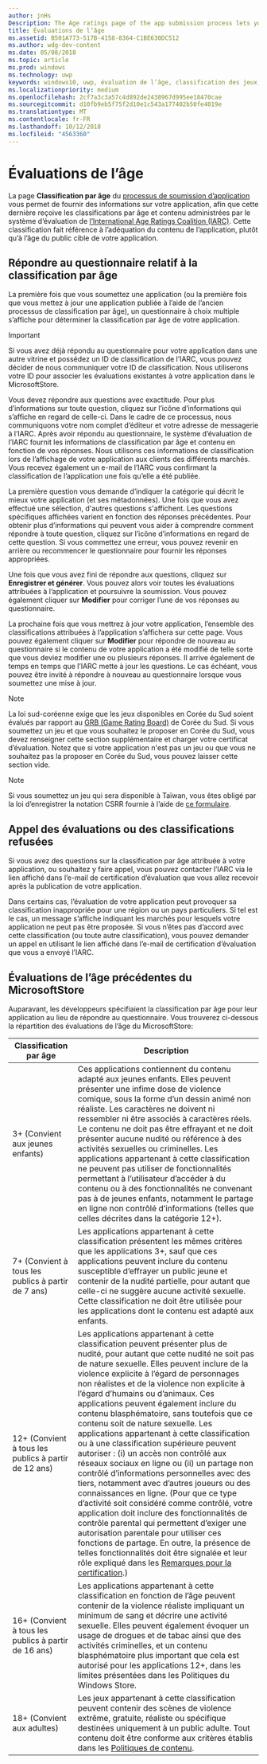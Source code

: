 ```yaml
---
author: jnHs
Description: The Age ratings page of the app submission process lets you provide information about your app so it can receive the appropriate age ratings from the International Age Ratings Coalition (IARC).
title: Évaluations de l’âge
ms.assetid: B501A773-517B-4158-8364-C1BE630DC512
ms.author: wdg-dev-content
ms.date: 05/08/2018
ms.topic: article
ms.prod: windows
ms.technology: uwp
keywords: windows10, uwp, évaluation de l’âge, classification des jeux, iarc, évaluation, questionnaire, organisme de classification, contrôle d'accès au contenu
ms.localizationpriority: medium
ms.openlocfilehash: 2cf7a3c3a57c4d892de2438967d995ee18470cae
ms.sourcegitcommit: d10fb9eb5f75f2d10e1c543a177402b50fe4019e
ms.translationtype: MT
ms.contentlocale: fr-FR
ms.lasthandoff: 10/12/2018
ms.locfileid: "4563360"
---
```

# <a name="age-ratings"></a>Évaluations de l’âge

La page **Classification par âge** du [processus de soumission d’application](app-submissions.md) vous permet de fournir des informations sur votre application, afin que cette dernière reçoive les classifications par âge et contenu administrées par le système d’évaluation de [l’International Age Ratings Coalition (IARC)](http://go.microsoft.com/fwlink/p/?LinkId=716854). Cette classification fait référence à l’adéquation du contenu de l’application, plutôt qu’à l’âge du public cible de votre application.

## <a name="answering-the-age-ratings-questionnaire"></a>Répondre au questionnaire relatif à la classification par âge

La première fois que vous soumettez une application (ou la première fois que vous mettez à jour une application publiée à l’aide de l’ancien processus de classification par âge), un questionnaire à choix multiple s’affiche pour déterminer la classification par âge de votre application.

> [!IMPORTANT]
> Si vous avez déjà répondu au questionnaire pour votre application dans une autre vitrine et possédez un ID de classification de l’IARC, vous pouvez décider de nous communiquer votre ID de classification. Nous utiliserons votre ID pour associer les évaluations existantes à votre application dans le MicrosoftStore.

Vous devez répondre aux questions avec exactitude. Pour plus d’informations sur toute question, cliquez sur l’icône d’informations qui s’affiche en regard de celle-ci. Dans le cadre de ce processus, nous communiquons votre nom complet d’éditeur et votre adresse de messagerie à l’IARC. Après avoir répondu au questionnaire, le système d’évaluation de l’IARC fournit les informations de classification par âge et contenu en fonction de vos réponses. Nous utilisons ces informations de classification lors de l’affichage de votre application aux clients des différents marchés. Vous recevez également un e-mail de l’IARC vous confirmant la classification de l’application une fois qu’elle a été publiée.

La première question vous demande d’indiquer la catégorie qui décrit le mieux votre application (et ses métadonnées). Une fois que vous avez effectué une sélection, d'autres questions s'affichent. Les questions spécifiques affichées varient en fonction des réponses précédentes. Pour obtenir plus d’informations qui peuvent vous aider à comprendre comment répondre à toute question, cliquez sur l’icône d’informations en regard de cette question. Si vous commettez une erreur, vous pouvez revenir en arrière ou recommencer le questionnaire pour fournir les réponses appropriées.

Une fois que vous avez fini de répondre aux questions, cliquez sur **Enregistrer et générer**. Vous pouvez alors voir toutes les évaluations attribuées à l’application et poursuivre la soumission. Vous pouvez également cliquer sur **Modifier** pour corriger l’une de vos réponses au questionnaire.

La prochaine fois que vous mettrez à jour votre application, l’ensemble des classifications attribuées à l’application s’affichera sur cette page. Vous pouvez également cliquer sur **Modifier** pour répondre de nouveau au questionnaire si le contenu de votre application a été modifié de telle sorte que vous deviez modifier une ou plusieurs réponses. Il arrive également de temps en temps que l’IARC mette à jour les questions. Le cas échéant, vous pouvez être invité à répondre à nouveau au questionnaire lorsque vous soumettez une mise à jour.

<span id="boards" />

> [!NOTE]
> La loi sud-coréenne exige que les jeux disponibles en Corée du Sud soient évalués par rapport au [GRB (Game Rating Board)](http://go.microsoft.com/fwlink/p/?LinkId=228256) de Corée du Sud. Si vous soumettez un jeu et que vous souhaitez le proposer en Corée du Sud, vous devez renseigner cette section supplémentaire et charger votre certificat d’évaluation. Notez que si votre application n'est pas un jeu ou que vous ne souhaitez pas la proposer en Corée du Sud, vous pouvez laisser cette section vide.

> [!NOTE]
> Si vous soumettez un jeu qui sera disponible à Taïwan, vous êtes obligé par la loi d’enregistrer la notation CSRR fournie à l’aide de [ce formulaire](https://go.microsoft.com/fwlink/?linkid=867281). 

<span id="appeal" />

## <a name="appealing-ratings-or-refused-classifications"></a>Appel des évaluations ou des classifications refusées

Si vous avez des questions sur la classification par âge attribuée à votre application, ou souhaitez y faire appel, vous pouvez contacter l’IARC via le lien affiché dans l’e-mail de certification d’évaluation que vous allez recevoir après la publication de votre application.

Dans certains cas, l’évaluation de votre application peut provoquer sa classification inappropriée pour une région ou un pays particuliers. Si tel est le cas, un message s’affiche indiquant les marchés pour lesquels votre application ne peut pas être proposée. Si vous n’êtes pas d’accord avec cette classification (ou toute autre classification), vous pouvez demander un appel en utilisant le lien affiché dans l’e-mail de certification d’évaluation que vous a envoyé l’IARC.


## <a name="previous-microsoft-store-age-ratings"></a>Évaluations de l’âge précédentes du MicrosoftStore

Auparavant, les développeurs spécifiaient la classification par âge pour leur application au lieu de répondre au questionnaire. Vous trouverez ci-dessous la répartition des évaluations de l’âge du MicrosoftStore:

| Classification par âge                           | Description                            |
|--------------------------------------|----------------------------------------|
| 3+ (Convient aux jeunes enfants)     | Ces applications contiennent du contenu adapté aux jeunes enfants. Elles peuvent présenter une infime dose de violence comique, sous la forme d’un dessin animé non réaliste. Les caractères ne doivent ni ressembler ni être associés à caractères réels. Le contenu ne doit pas être effrayant et ne doit présenter aucune nudité ou référence à des activités sexuelles ou criminelles. Les applications appartenant à cette classification ne peuvent pas utiliser de fonctionnalités permettant à l’utilisateur d’accéder à du contenu ou à des fonctionnalités ne convenant pas à de jeunes enfants, notamment le partage en ligne non contrôlé d’informations (telles que celles décrites dans la catégorie 12+).            |
| 7+ (Convient à tous les publics à partir de 7 ans)   | Les applications appartenant à cette classification présentent les mêmes critères que les applications 3+, sauf que ces applications peuvent inclure du contenu susceptible d’effrayer un public jeune et contenir de la nudité partielle, pour autant que celle-ci ne suggère aucune activité sexuelle. Cette classification ne doit être utilisée pour les applications dont le contenu est adapté aux enfants.                                                                                   |
| 12+ (Convient à tous les publics à partir de 12 ans) | Les applications appartenant à cette classification peuvent présenter plus de nudité, pour autant que cette nudité ne soit pas de nature sexuelle. Elles peuvent inclure de la violence explicite à l’égard de personnages non réalistes et de la violence non explicite à l’égard d’humains ou d’animaux. Ces applications peuvent également inclure du contenu blasphématoire, sans toutefois que ce contenu soit de nature sexuelle. Les applications appartenant à cette classification ou à une classification supérieure peuvent autoriser : (i) un accès non contrôlé aux réseaux sociaux en ligne ou (ii) un partage non contrôlé d’informations personnelles avec des tiers, notamment avec d’autres joueurs ou des connaissances en ligne. (Pour que ce type d’activité soit considéré comme contrôlé, votre application doit inclure des fonctionnalités de contrôle parental qui permettent d’exiger une autorisation parentale pour utiliser ces fonctions de partage. En outre, la présence de telles fonctionnalités doit être signalée et leur rôle expliqué dans les [Remarques pour la certification](notes-for-certification.md).) |
| 16+ (Convient à tous les publics à partir de 16 ans) | Les applications appartenant à cette classification en fonction de l’âge peuvent contenir de la violence réaliste impliquant un minimum de sang et décrire une activité sexuelle. Elles peuvent également évoquer un usage de drogues et de tabac ainsi que des activités criminelles, et un contenu blasphématoire plus important que cela est autorisé pour les applications 12+, dans les limites présentées dans les Politiques du Windows Store.                                                                                                                           |
| 18+ (Convient aux adultes)            | Les jeux appartenant à cette classification peuvent contenir des scènes de violence extrême, gratuite, réaliste ou spécifique destinées uniquement à un public adulte. Tout contenu doit être conforme aux critères établis dans les [Politiques de contenu](https://docs.microsoft.com/legal/windows/agreements/store-policies).                                                                                                                                                            |
